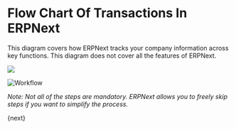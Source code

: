 <!-- add-breadcrumbs -->
# Flow Chart Of Transactions In ERPNext

This diagram covers how ERPNext tracks your company information across key
functions. This diagram does not cover all the features of ERPNext.

![](/docs/assets/old_images/erpnext/overview.png)


<img class="screenshot" alt="Workflow" src="{{docs_base_url}}/assets/img/setup/overview.png">

_Note: Not all of the steps are mandatory. ERPNext allows you to freely skip
steps if you want to simplify the process._

{next}
